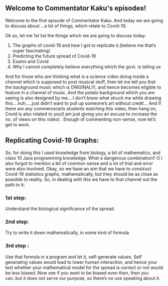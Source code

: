 ## Welcome to Commentator Kaku's episodes!

Welcome to the first episode of Commentator Kaku. And today we are going to discuss about….a lot of things, which relate to Covid-19. 

Ok so, let me 1st list the things which we are going to discuss today:
1. The graphs of covid-19 and how I got to replicate it.(believe me that’s super fascinating)
2. Predicting the future spread of Covid-19
3. Exams and Covid
4. Why I cannot completely believe everything which the govt. is telling us

And for those who are thinking what is a science video doing inside a channel which is supposed to post musical stuff, then let me tell you that the background music which is ORIGINAL!!!, and hence becomes eligible to feature in a channel of music. And the potato background which you are seeing is also designed by me….I don’t know what struck me while drawing this….huh…..just didn’t want to pull up someone’s art without credit… And if there are any commerce/arts students watching this video, then hang on, Covid is also related to you(I am just giving you an excuse to increase the no. of views on this video) . Enough of commenting non-sense, now let’s get to work.

## Replicating Covid-19 Graphs:

So, for doing this I used knowledge from biology, a bit of mathematics, and class 10 Java programming knowledge. What a dangerous combination!! O I also forgot to mention a bit of common sense and a lot of trial and error were also involved.
Okay, so we have an aim that we have to construct Covid-19 statistics graphs, mathematically, but they should be as close as possible to reality.
So, in dealing with this we have to first channel out the path to it:

### 1st step: 
Understand the biological significance of the spread.
### 2nd step: 
Try to write it down mathematically, in some kind of formula
### 3rd step : 
Use that formula in a program and let it, self-generate values. Self generating values would  lead to lower human interaction, and hence your test whether your mathematical model for the spread is correct or not would be less biased..Now see if you want to be biased even then, then you can..but it does not serve our purpose, so there’s no use speaking about it.
